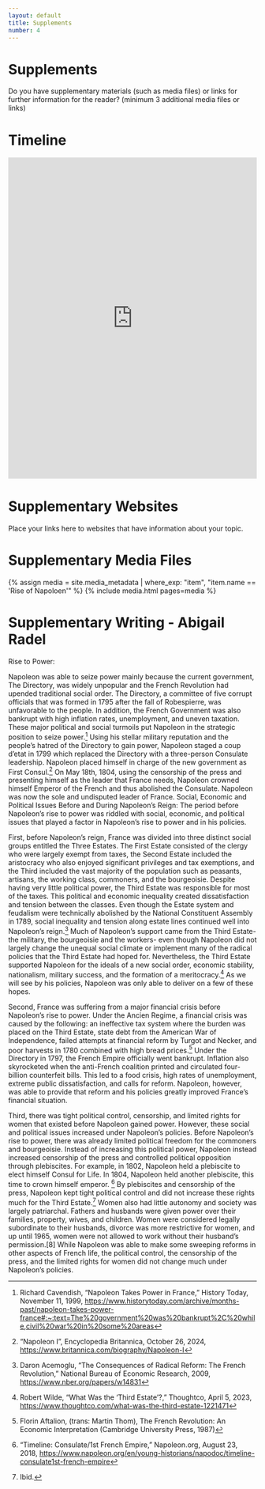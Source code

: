 ```yaml
---
layout: default
title: Supplements
number: 4
---
```


# Supplements

Do you have supplementary materials (such as media files) or links for further information for the reader? (minimum 3 additional media files or links)

# Timeline

<iframe class='timeline-iframe' src='https://cdn.knightlab.com/libs/timeline3/latest/embed/index.html?source=1PjdYGizzYHakJg35U17XGA-GZJxSy8N5lv9Hsbj3tvk&font=Default&lang=en&initial_zoom=2&height=650' width='100%' height='650' webkitallowfullscreen mozallowfullscreen allowfullscreen frameborder='0'></iframe>

# Supplementary Websites

Place your links here to websites that have information about your topic.

# Supplementary Media Files
{% assign media = site.media_metadata | where_exp: "item", "item.name == 'Rise of Napoloen'" %} {% include media.html pages=media %}

# Supplementary Writing - Abigail Radel

Rise to Power:

Napoleon was able to seize power mainly because the current government, The Directory, was widely unpopular and the French Revolution had upended traditional social order.  The Directory, a committee of five corrupt officials that was formed in 1795 after the fall of Robespierre, was unfavorable to the people.  In addition, the French Government was also bankrupt with high inflation rates, unemployment, and uneven taxation.  These major political and social turmoils put Napoleon in the strategic position to seize power.[^1]  Using his stellar military reputation and the people’s hatred of the Directory to gain power, Napoleon staged a coup d’etat in 1799 which replaced the Directory with a three-person Consulate leadership.  Napoleon placed himself in charge of the new government as First Consul.[^2]  On May 18th, 1804, using the censorship of the press and presenting himself as the leader that France needs, Napoleon crowned himself Emperor of the French and thus abolished the Consulate.  Napoleon was now the sole and undisputed leader of France. 
Social, Economic and Political Issues Before and During Napoleon’s Reign:
The period before Napoleon’s rise to power was riddled with social, economic, and political issues that played a factor in Napoleon’s rise to power and in his policies.  

First, before Napoleon’s reign, France was divided into three distinct social groups entitled the Three Estates.  The First Estate consisted of the clergy who were largely exempt from taxes, the Second Estate included the aristocracy who also enjoyed significant privileges and tax exemptions, and the Third included the vast majority of the population such as peasants, artisans, the working class, commoners, and the bourgeoisie.  Despite having very little political power, the Third Estate was responsible for most of the taxes.  This political and economic inequality created dissatisfaction and tension between the classes.  Even though the Estate system and feudalism were technically abolished by the National Constituent Assembly in 1789, social inequality and tension along estate lines continued well into Napoleon’s reign.[^3]  Much of Napoleon’s support came from the Third Estate- the military, the bourgeoisie and the workers- even though Napoleon did not largely change the unequal social climate or implement many of the radical policies that the Third Estate had hoped for.  Nevertheless, the Third Estate supported Napoleon for the ideals of a new social order, economic stability, nationalism, military success, and the formation of a meritocracy.[^4]  As we will see by his policies, Napoleon was only able to deliver on a few of these hopes. 

Second, France was suffering from a major financial crisis before Napoleon’s rise to power.  Under the Ancien Regime, a financial crisis was caused by the following: an ineffective tax system where the burden was placed on the Third Estate, state debt from the American War of Independence, failed attempts at financial reform by Turgot and Necker, and poor harvests in 1780 combined with high bread prices.[^5]  Under the Directory in 1797, the French Empire officially went bankrupt.  Inflation also skyrocketed when the anti-French coalition printed and circulated four-billion counterfeit bills.  This led to a food crisis, high rates of unemployment, extreme public dissatisfaction, and calls for reform.  Napoleon, however, was able to provide that reform and his policies greatly improved France’s financial situation.

Third, there was tight political control, censorship, and limited rights for women that existed before Napoleon gained power.  However, these social and political issues increased under Napoleon’s policies.  Before Napoleon’s rise to power, there was already limited political freedom for the commoners and bourgeoisie.  Instead of increasing this political power, Napoleon instead increased censorship of the press and controlled political opposition through plebiscites.  For example, in 1802, Napoleon held a plebiscite to elect himself Consul for Life.  In 1804, Napoleon held another plebiscite, this time to crown himself emperor. [^6]  By plebiscites and censorship of the press, Napoleon kept tight political control and did not increase these rights much for the Third Estate.[^7]  Women also had little autonomy and society was largely patriarchal.  Fathers and husbands were given power over their families, property, wives, and children.  Women were considered legally subordinate to their husbands, divorce was more restrictive for women, and up until 1965, women were not allowed to work without their husband’s permission.[8]  While Napoleon was able to make some sweeping reforms in other aspects of French life, the political control, the censorship of the press, and the limited rights for women did not change much under Napoleon’s policies.  
[^1]:Richard Cavendish, “Napoleon Takes Power in France,” History Today, November 11, 1999, https://www.historytoday.com/archive/months-past/napoleon-takes-power-france#:~:text=The%20government%20was%20bankrupt%2C%20while,civil%20war%20in%20some%20areas
[^2]:“Napoleon I”, Encyclopedia Britannica, October 26, 2024, https://www.britannica.com/biography/Napoleon-I
[^3]:Daron Acemoglu, “The Consequences of Radical Reform: The French Revolution,” National Bureau of Economic Research, 2009, https://www.nber.org/papers/w14831
[^4]:Robert Wilde, “What Was the ‘Third Estate’?,” Thoughtco, April 5, 2023, https://www.thoughtco.com/what-was-the-third-estate-1221471
[^5]:Florin Aftalion, (trans: Martin Thom), The French Revolution: An Economic Interpretation (Cambridge University Press, 1987)
[^6]:“Timeline: Consulate/1st French Empire,” Napoleon.org, August 23, 2018, https://www.napoleon.org/en/young-historians/napodoc/timeline-consulate1st-french-empire
[^7]:Ibid.

